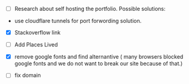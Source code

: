 - [ ] Research about self hosting the portfolio.
  Possible solutions:
 - use cloudflare tunnels for port forwording solution.

 - [x] Stackoverflow link
 - [ ] Add Places Lived
 - [x] remove google fonts and find alternantive ( many browsers blocked google fonts and we do not want to break our site because of that.)
 - [ ] fix domain
 